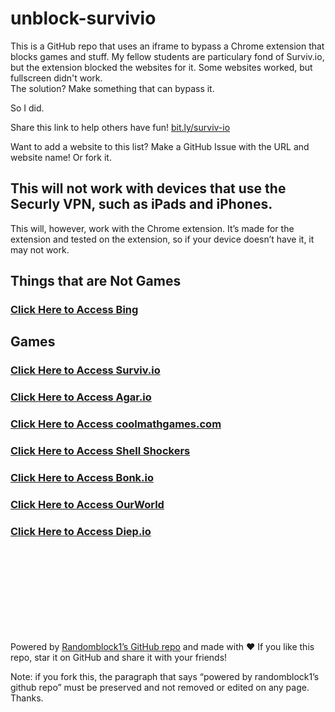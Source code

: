 # unblock-survivio
This is a GitHub repo that uses an iframe to bypass a Chrome extension that blocks games and stuff. My fellow students are particulary fond of Surviv.io, but the extension blocked the websites for it. Some websites worked, but fullscreen didn't work.
<br>
The solution? Make something that can bypass it.
<br>

So I did.

Share this link to help others have fun! [bit.ly/surviv-io](http://bit.ly/surviv-io)

Want to add a website to this list? Make a GitHub Issue with the URL and website name! Or fork it.


## This will not work with devices that use the Securly VPN, such as iPads and iPhones.
This will, however, work with the Chrome extension. It’s made for the extension and tested on the extension, so if your device doesn’t have it, it may not work.



## Things that are Not Games
### [Click Here to Access Bing](https://randomblock1.github.io/unblock-survivio/bing.html "Note: you can’t click links")

## Games
### [Click Here to Access Surviv.io](https://eternityworktogether.github.io/survivio.html "Surviv.io Unblocked!")
### [Click Here to Access Agar.io](https://eternityworktogether.github.io/agar.html "Agar.io Unblocked!")
### [Click Here to Access coolmathgames.com](eternityworktogether.github.io/coolmathgames.html "coolmathgames Unblocked!")
### [Click Here to Access Shell Shockers](eternityworktogether.github.io/shellshockers.html "Shell Shockers Unblocked!")
### [Click Here to Access Bonk.io](https://eternityworktogether.github.io/bonk.html "Bonk.io Unblocked!")
### [Click Here to Access OurWorld](https://eternityworktogether.github.io/ourworld.html "OurWorld Unblocked!")
### [Click Here to Access Diep.io](https://eternityworktogether.github.io/diep.html "Diep.io Unblocked!")
<br><br><br><br><br><br><br><br>

Powered by [Randomblock1’s GitHub repo](https://github.com/Randomblock1/unblock-survivio) and made with ❤️
If you like this repo, star it on GitHub and share it with your friends!

Note: if you fork this, the paragraph that says “powered by randomblock1’s github repo” must be preserved and not removed or edited on any page. Thanks.
